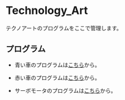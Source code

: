 # Technology_Art
テクノアートのプログラムをここで管理します。
## プログラム
- 青い車のプログラムは[こちら](Hashimoto/blue_car.ino)から。
- 赤い車のプログラムは[こちら](Hashimoto/red_car.ino)から。

- サーボモータのプログラムは[こちら](Shunta/Servo.ino)から。
